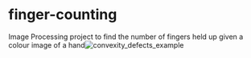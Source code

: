 # finger-counting
Image Processing project to find the number of fingers held up given a colour image of a hand![convexity_defects_example](https://user-images.githubusercontent.com/60894050/129353375-2b81a6b1-89e5-41bd-ac0b-934ad2bc1fcc.png)
